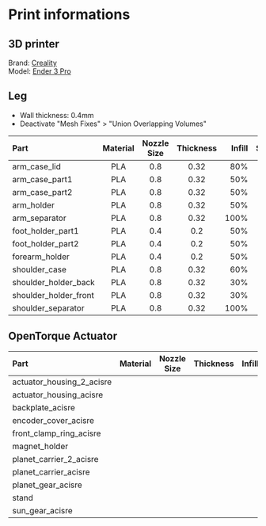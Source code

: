 # Print informations
## 3D printer
Brand: [Creality](https://www.creality3dofficial.com/)  
Model: [Ender 3 Pro](https://www.creality3dofficial.com/products/creality-ender-3-pro-3d-printer/)


## Leg
- Wall thickness: 0.4mm   
- Deactivate "Mesh Fixes" > "Union Overlapping Volumes"

| Part | Material | Nozzle Size | Thickness | Infill | Support | Adhesion | Weight | Remark |
|:----|:------:|:------:|:-------:|------:|:-------:|:------:|------:|:------|
| arm_case_lid | PLA | 0.8 | 0.32 | 80% | No | No | 103g |  |
| arm_case_part1 | PLA | 0.8 | 0.32 | 50% | Yes | No | 408g |  |
| arm_case_part2 | PLA | 0.8 | 0.32 | 50% | Yes | No | 281g |  |
| arm_holder | PLA | 0.8 | 0.32 | 50% | Yes | No | 423g |  |
| arm_separator | PLA | 0.8 | 0.32 | 100% | No | No | 40g |  |
| foot_holder_part1 | PLA | 0.4 | 0.2 | 50% | Yes | No | 21g |  |
| foot_holder_part2 | PLA | 0.4 | 0.2 | 50% | Yes | No | 21g |  |
| forearm_holder | PLA | 0.4 | 0.2 | 50% | Yes | No | 100g |  |
| shoulder_case | PLA | 0.8 | 0.32 | 60% | Yes | Yes | 817g |  |
| shoulder_holder_back | PLA | 0.8 | 0.32 | 30% | Yes | No | 354g |  |
| shoulder_holder_front | PLA | 0.8 | 0.32 | 30% | No | No | 146g |  |
| shoulder_separator | PLA | 0.8 | 0.32 | 100% | No | No | 40g |  |

## OpenTorque Actuator
| Part | Material | Nozzle Size | Thickness | Infill | Support | Weight |
|:-----|:------:|:------:|:-------:|:------:|:-------:|:------:|
| actuator_housing_2_acisre |  |  |  |  |  |  |
| actuator_housing_acisre |  |  |  |  |  |  |
| backplate_acisre |  |  |  |  |  |  |
| encoder_cover_acisre |  |  |  |  |  |  |
| front_clamp_ring_acisre |  |  |  |  |  |  |
| magnet_holder |  |  |  |  |  |  |
| planet_carrier_2_acisre |  |  |  |  |  |  |
| planet_carrier_acisre |  |  |  |  |  |  |
| planet_gear_acisre |  |  |  |  |  |  |
| stand |  |  |  |  |  |  |
| sun_gear_acisre |  |  |  |  |  |  |
